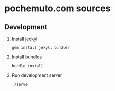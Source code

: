 # pochemuto.com sources
## Development

1. Install [jeckyl](https://jekyllrb.com)

   `gem install jekyll bundler`

2. Install bundles

    `bundle install`

3. Run development server

    `./serve`
